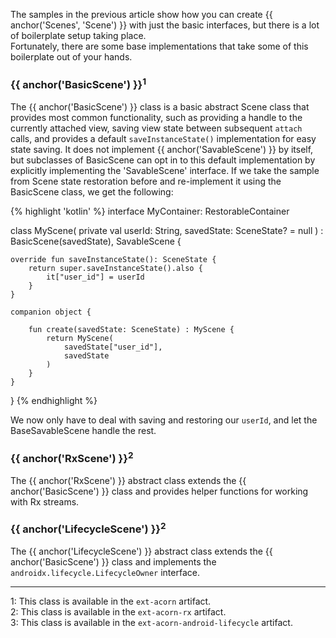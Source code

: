 ---
---

The samples in the previous article show how you can create 
{{ anchor('Scenes', 'Scene') }} with just the basic interfaces, but there is a 
lot of boilerplate setup taking place.  
Fortunately, there are some base implementations that take some of this
boilerplate out of your hands.

### {{ anchor('BasicScene') }}<sup>1</sup>

The {{ anchor('BasicScene') }} class is a basic abstract Scene class that 
provides most common functionality, such as providing a handle to the currently
attached view, saving view state between subsequent `attach` calls, and provides
a default `saveInstanceState()` implementation for easy state saving.
It does not implement {{ anchor('SavableScene') }} by itself, but subclasses of 
BasicScene can opt in to this default implementation by explicitly implementing
the 'SavableScene' interface.
If we take the sample from Scene state restoration before and re-implement it
using the BasicScene class, we get the following:

{% highlight 'kotlin' %}
interface MyContainer: RestorableContainer

class MyScene(
    private val userId: String,
    savedState: SceneState? = null
) : BasicScene<MyContainer>(savedState),
    SavableScene {

    override fun saveInstanceState(): SceneState {
        return super.saveInstanceState().also {
            it["user_id"] = userId
        }
    }

    companion object {

        fun create(savedState: SceneState) : MyScene {
            return MyScene(
                savedState["user_id"],
                savedState
            )
        }
    }
}
{% endhighlight %}

We now only have to deal with saving and restoring our `userId`, and let the
BaseSavableScene handle the rest.

### {{ anchor('RxScene') }}<sup>2</sup>

The {{ anchor('RxScene') }} abstract class extends the 
{{ anchor('BasicScene') }} class and provides helper functions for working 
with Rx streams.

### {{ anchor('LifecycleScene') }}<sup>2</sup>

The {{ anchor('LifecycleScene') }} abstract class extends the 
{{ anchor('BasicScene') }} class and implements the 
`androidx.lifecycle.LifecycleOwner` interface.

----

1: This class is available in the `ext-acorn` artifact.  
2: This class is available in the `ext-acorn-rx` artifact.  
3: This class is available in the `ext-acorn-android-lifecycle` artifact.  
